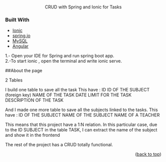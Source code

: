 <br />
<div align="center">
  <p align="center">
    CRUD with Spring and Ionic for Tasks
    <br />

  </p>
</div>

### Built With

- [Ionic](https://ionicframework.com)
- [spring.io](https://spring.io)
- [MySQL](https://www.mysql.com)
- [Angular](https://angular.io/)

1.- Open your IDE for Spring and run spring boot app.
<br>
2.-To start ionic , open the terminal and write ionic serve.


##About the page

2 Tables

I build one table to save all the task
This have :
ID
ID OF THE SUBJECT (foreign key)
NAME OF THE TASK
DATE LIMIT FOR THE TASK
DESCRIPTION OF THE TASK

And I made one more table to save all the subjects linked to the tasks.
This have :
ID OF THE SUBJECT
NAME OF THE SUBJECT
NAME OF A TEACHER


This means that this project have a 1:N relation. In this particular case, due to the ID SUBJECT in the table TASK, I can extract the name of the subject and show it in the
frontend

The rest of the project has a CRUD totally functional.

<p align="right">(<a href="#top">back to top</a>)</p>
